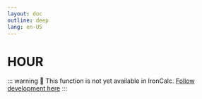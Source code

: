 ```yaml
---
layout: doc
outline: deep
lang: en-US
---
```


# HOUR

::: warning
🚧 This function is not yet available in IronCalc.
[Follow development here](https://github.com/ironcalc/IronCalc/labels/Functions)
:::